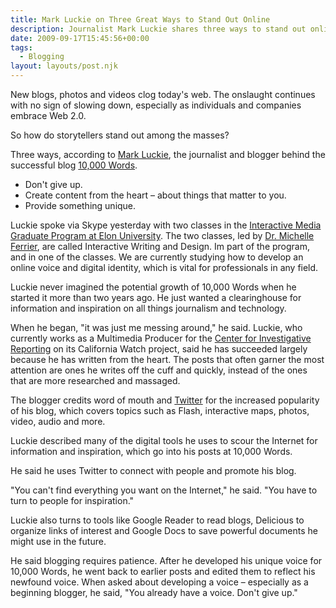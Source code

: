 ```yaml
---
title: Mark Luckie on Three Great Ways to Stand Out Online
description: Journalist Mark Luckie shares three ways to stand out online.
date: 2009-09-17T15:45:56+00:00
tags:
  - Blogging
layout: layouts/post.njk
---
```


New blogs, photos and videos clog today's web. The onslaught continues with no sign of slowing down, especially as individuals and companies embrace Web 2.0.

So how do storytellers stand out among the masses?

Three ways, according to [Mark Luckie](http://www.getluckie.net/), the journalist and blogger behind the successful blog [10,000 Words](http://10000words.net/).

- Don't give up.
- Create content from the heart – about things that matter to you.
- Provide something unique.

Luckie spoke via Skype yesterday with two classes in the [Interactive Media Graduate Program at Elon University](http://www.elon.edu/e-web/academics/communications/interactive_media/). The two classes, led by [Dr. Michelle Ferrier](http://www.linkedin.com/pub/michelle-ferrier/4/238/b18), are called Interactive Writing and Design. Im part of the program, and in one of the classes. We are currently studying how to develop an online voice and digital identity, which is vital for professionals in any field.

Luckie never imagined the potential growth of 10,000 Words when he started it more than two years ago. He just wanted a clearinghouse for information and inspiration on all things journalism and technology.

When he began, "it was just me messing around," he said. Luckie, who currently works as a Multimedia Producer for the [Center for Investigative Reporting](http://centerforinvestigativereporting.org/) on its California Watch project, said he has succeeded largely because he has written from the heart. The posts that often garner the most attention are ones he writes off the cuff and quickly, instead of the ones that are more researched and massaged.

The blogger credits word of mouth and [Twitter](http://twitter.com/10000Words) for the increased popularity of his blog, which covers topics such as Flash, interactive maps, photos, video, audio and more.

Luckie described many of the digital tools he uses to scour the Internet for information and inspiration, which go into his posts at 10,000 Words.

He said he uses Twitter to connect with people and promote his blog.

"You can't find everything you want on the Internet," he said. "You have to turn to people for inspiration."

Luckie also turns to tools like Google Reader to read blogs, Delicious to organize links of interest and Google Docs to save powerful documents he might use in the future.

He said blogging requires patience. After he developed his unique voice for 10,000 Words, he went back to earlier posts and edited them to reflect his newfound voice. When asked about developing a voice – especially as a beginning blogger, he said, "You already have a voice. Don't give up."
